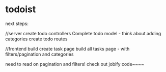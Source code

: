 # todoist


next steps:

//server
create todo controllers
Complete todo model - think about adding categories 
create todo routes

//frontend
build create task page
build all tasks page - with filters/pagination and categories 


need to read on pagination and filters! check out jobify code~~~~





